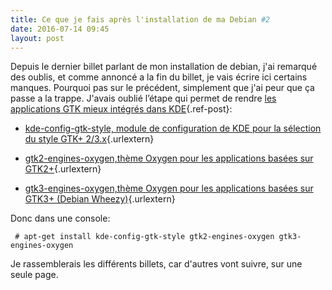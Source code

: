 ```yaml
---
title: Ce que je fais après l'installation de ma Debian #2
date: 2016-07-14 09:45
layout: post
---
```


Depuis le dernier billet parlant de mon installation de debian, j'ai
remarqué des oublis, et comme annoncé a la fin du billet, je vais écrire
ici certains manques. Pourquoi pas sur le précédent, simplement que j'ai
peur que ça passe a la trappe. J'avais oublié l’étape qui permet de
rendre [les applications GTK mieux intégrés dans
KDE](http://passiongnulinux.tuxfamily.org/?p=35){.ref-post}:

-   <div>

    [kde-config-gtk-style, module de configuration de KDE pour la
    sélection du style GTK+
    2/3.x](http://packages.debian.org/kde-config-gtk-style "http://packages.debian.org/kde-config-gtk-style"){.urlextern}

    </div>

-   <div>

    [gtk2-engines-oxygen,thème Oxygen pour les applications basées sur
    GTK2+](http://packages.debian.org/gtk2-engines-oxygen "http://packages.debian.org/gtk2-engines-oxygen"){.urlextern}

    </div>

-   <div>

    [gtk3-engines-oxygen,thème Oxygen pour les applications basées sur
    GTK3+
    (Debian Wheezy)](http://packages.debian.org/gtk3-engines-oxygen "http://packages.debian.org/gtk3-engines-oxygen"){.urlextern}

    </div>

<div>

Donc dans une console:

</div>

     # apt-get install kde-config-gtk-style gtk2-engines-oxygen gtk3-engines-oxygen

Je rassemblerais les différents billets, car d'autres vont suivre, sur
une seule page.
